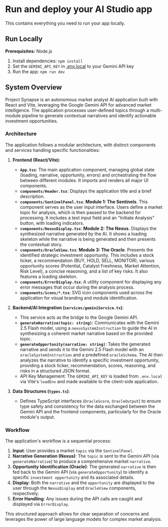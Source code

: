 # Run and deploy your AI Studio app

This contains everything you need to run your app locally.

## Run Locally

**Prerequisites:**  Node.js


1. Install dependencies:
   `npm install`
2. Set the `GEMINI_API_KEY` in [.env.local](.env.local) to your Gemini API key
3. Run the app:
   `npm run dev`


## System Overview

Project Synapse is an autonomous market analyst AI application built with React and Vite, leveraging the Google Gemini API for advanced market intelligence. The application processes user-defined topics through a multi-module pipeline to generate contextual narratives and identify actionable investment opportunities.

### Architecture

The application follows a modular architecture, with distinct components and services handling specific functionalities:

1.  **Frontend (React/Vite)**:
    *   **`App.tsx`**: The main application component, managing global state (loading, narrative, opportunity, errors) and orchestrating the flow between different modules. It imports and renders all major UI components.
    *   **`components/Header.tsx`**: Displays the application title and a brief description.
    *   **`components/SentinelPanel.tsx`**: **Module 1: The Sentinels**. This component serves as the user input interface. Users define a market topic for analysis, which is then passed to the backend for processing. It includes a text input field and an "Initiate Analysis" button, with loading indicators.
    *   **`components/NexusDisplay.tsx`**: **Module 2: The Nexus**. Displays the synthesized narrative generated by the AI. It shows a loading skeleton while the narrative is being generated and then presents the contextual story.
    *   **`components/OracleView.tsx`**: **Module 3: The Oracle**. Presents the identified strategic investment opportunity. This includes a stock ticker, a recommendation (BUY, HOLD, SELL, MONITOR), various opportunity scores (Potential, Catalyst Freshness, Market Attention, Risk Level), a concise reasoning, and a list of key risks. It also features a loading skeleton.
    *   **`components/ErrorDisplay.tsx`**: A utility component for displaying any error messages that occur during the analysis process.
    *   **`components/icons/*.tsx`**: SVG icon components used across the application for visual branding and module identification.

2.  **Backend/AI Integration (`services/geminiService.ts`)**:
    *   This service acts as the bridge to the Google Gemini API.
    *   **`generateNarrative(topic: string)`**: Communicates with the Gemini 2.5 Flash model, using a `nexusSystemInstruction` to guide the AI in synthesizing a coherent market narrative based on the provided topic.
    *   **`generateOpportunity(narrative: string)`**: Takes the generated narrative and sends it to the Gemini 2.5 Flash model with an `oracleSystemInstruction` and a predefined `oracleSchema`. The AI then analyzes the narrative to identify a specific investment opportunity, providing a stock ticker, recommendation, scores, reasoning, and risks in a structured JSON format.
    *   API Key Management: The `GEMINI_API_KEY` is loaded from `.env.local` via Vite's `loadEnv` and made available to the client-side application.

3.  **Data Structures (`types.ts`)**:
    *   Defines TypeScript interfaces (`OracleScore`, `OracleOutput`) to ensure type safety and consistency for the data exchanged between the Gemini API and the frontend components, particularly for the Oracle module's output.

### Workflow

The application's workflow is a sequential process:

1.  **Input**: User provides a market `topic` via the `SentinelPanel`.
2.  **Narrative Generation (Nexus)**: The `topic` is sent to the Gemini API (via `generateNarrative`) to produce a comprehensive market `narrative`.
3.  **Opportunity Identification (Oracle)**: The generated `narrative` is then fed back to the Gemini API (via `generateOpportunity`) to identify a specific `investment opportunity` and its associated details.
4.  **Display**: Both the `narrative` and the `opportunity` are displayed to the user through the `NexusDisplay` and `OracleView` components, respectively.
5.  **Error Handling**: Any issues during the API calls are caught and displayed via `ErrorDisplay`.

This structured approach allows for clear separation of concerns and leverages the power of large language models for complex market analysis.
